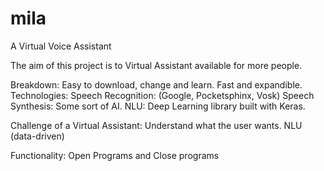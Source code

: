 # mila
 A Virtual Voice Assistant

The aim of this project is to Virtual Assistant available for more people.


Breakdown: Easy to download, change and learn. Fast and expandible.
Technologies: 
    Speech Recognition: (Google, Pocketsphinx, Vosk)
    Speech Synthesis: Some sort of AI.
    NLU: Deep Learning library built with Keras.


Challenge of a Virtual Assistant:
    Understand what the user wants. NLU (data-driven)

Functionality:
    Open Programs and Close programs
